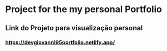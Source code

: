# Project for the my personal Portfolio  

## Link do Projeto para visualização personal
### <link>https://devgiovanni95portfolio.netlify.app/</link>
